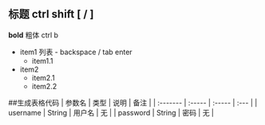 ## 标题 ctrl shift [ / ]

**bold** 粗体 ctrl b

- item1 列表 - backspace / tab enter
  - item1.1
- item2
  - item2.1
  - item2.2

##生成表格代码
| 参数名   | 类型   | 说明   | 备注 |
| :------- | :----- | :----- | :--- |
| username | String | 用户名 | 无   |
| password | String | 密码   | 无   |